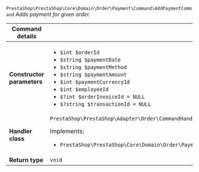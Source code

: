 `PrestaShop\PrestaShop\Core\Domain\Order\Payment\Command\AddPaymentCommand`
_Adds payment for given order._

| Command details            |    |
| -------------------------- | -- |
| **Constructor parameters** | <ul> <li>`$int $orderId`</li>  <li>`$string $paymentDate`</li>  <li>`$string $paymentMethod`</li>  <li>`$string $paymentAmount`</li>  <li>`$int $paymentCurrencyId`</li>  <li>`$int $employeeId`</li>  <li>`$?int $orderInvoiceId = NULL`</li>  <li>`$?string $transactionId = NULL`</li> </ul> |
| **Handler class**          | `PrestaShop\PrestaShop\Adapter\Order\CommandHandler\AddPaymentHandler`  <p> Implements: </p> <ul>  <li>`PrestaShop\PrestaShop\Core\Domain\Order\Payment\CommandHandler\AddPaymentHandlerInterface`</li>  |
| **Return type** |  `void`  |
